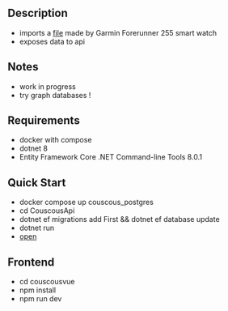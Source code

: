 ## Description
- imports a [file](https://github.com/loop614/couscous/blob/main/CouscousApi/src/DataImport/Example/gamin_activity_metrics.json) made by Garmin Forerunner 255 smart watch
- exposes data to api

## Notes
- work in progress
- try graph databases !

## Requirements
- docker with compose
- dotnet 8
- Entity Framework Core .NET Command-line Tools 8.0.1

## Quick Start
- docker compose up couscous_postgres
- cd CouscousApi
- dotnet ef migrations add First && dotnet ef database update
- dotnet run
- [open](http://localhost:5184/activity/1)

## Frontend
- cd couscousvue
- npm install
- npm run dev
